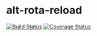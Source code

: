 # alt-rota-reload
[![Build Status](https://secure.travis-ci.org/dsn-nimbus/alt-rota-reload.png?branch=master)](https://travis-ci.org/dsn-nimbus/alt-rota-reload)
[![Coverage Status](https://coveralls.io/repos/dsn-nimbus/alt-rota-reload/badge.svg?branch=master&service=github)](https://coveralls.io/r/dsn-nimbus/alt-rota-reload/?branch=master)
